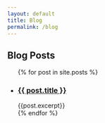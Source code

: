```yaml
---
layout: default
title: Blog
permalink: /blog
---
```


## Blog Posts

<ul>
  {% for post in site.posts %}
  <li>
    <h3><a href="{{ post.url }}" class="post-preview">{{ post.title }}</a></h3>
    {{post.excerpt}}
  </li>
  {% endfor %}
</ul>
